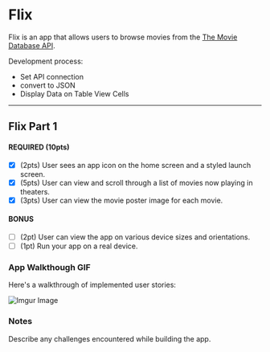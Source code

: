 # Flix

Flix is an app that allows users to browse movies from the [The Movie Database API](http://docs.themoviedb.apiary.io/#).

Development process:
- Set API connection 
- convert to JSON
- Display Data on Table View Cells
---

## Flix Part 1

#### REQUIRED (10pts)
- [x] (2pts) User sees an app icon on the home screen and a styled launch screen.
- [x] (5pts) User can view and scroll through a list of movies now playing in theaters.
- [x] (3pts) User can view the movie poster image for each movie.

#### BONUS
- [ ] (2pt) User can view the app on various device sizes and orientations.
- [ ] (1pt) Run your app on a real device.

### App Walkthough GIF
Here's a walkthrough of implemented user stories:

![Imgur Image](https://gph.is/2UGPMVT)



### Notes
Describe any challenges encountered while building the app.
